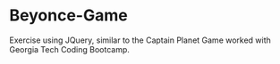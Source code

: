 # Beyonce-Game
Exercise using JQuery, similar to the Captain Planet Game worked with Georgia Tech Coding Bootcamp.
